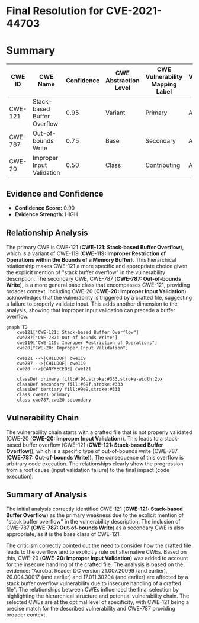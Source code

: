 # Final Resolution for CVE-2021-44703

# Summary
| CWE ID | CWE Name | Confidence | CWE Abstraction Level | CWE Vulnerability Mapping Label | CWE-Vulnerability Mapping Notes |
|---|---|---|---|---|---|
| CWE-121 | Stack-based Buffer Overflow | 0.95 | Variant | Primary | Allowed |
| CWE-787 | Out-of-bounds Write | 0.75 | Base | Secondary | Allowed |
| CWE-20 | Improper Input Validation | 0.50 | Class | Contributing | Allowed |

## Evidence and Confidence

*   **Confidence Score:** 0.90
*   **Evidence Strength:** HIGH

## Relationship Analysis
The primary CWE is CWE-121 (**CWE-121: Stack-based Buffer Overflow**), which is a variant of CWE-119 (**CWE-119: Improper Restriction of Operations within the Bounds of a Memory Buffer**). This hierarchical relationship makes CWE-121 a more specific and appropriate choice given the explicit mention of "stack buffer overflow" in the vulnerability description. The secondary CWE, CWE-787 (**CWE-787: Out-of-bounds Write**), is a more general base class that encompasses CWE-121, providing broader context. Including CWE-20 (**CWE-20: Improper Input Validation**) acknowledges that the vulnerability is triggered by a crafted file, suggesting a failure to properly validate input. This adds another dimension to the analysis, showing that improper input validation can precede a buffer overflow.

```mermaid
graph TD
    cwe121["CWE-121: Stack-based Buffer Overflow"]
    cwe787["CWE-787: Out-of-bounds Write"]
    cwe119["CWE-119: Improper Restriction of Operations"]
    cwe20["CWE-20: Improper Input Validation"]
    
    cwe121 -->|CHILDOF| cwe119
    cwe787 -->|CHILDOF| cwe119
    cwe20 -->|CANPRECEDE| cwe121
    
    classDef primary fill:#f96,stroke:#333,stroke-width:2px
    classDef secondary fill:#69f,stroke:#333
    classDef tertiary fill:#9e9,stroke:#333
    class cwe121 primary
    class cwe787,cwe20 secondary
```

## Vulnerability Chain
The vulnerability chain starts with a crafted file that is not properly validated (CWE-20 (**CWE-20: Improper Input Validation**)). This leads to a stack-based buffer overflow (CWE-121 (**CWE-121: Stack-based Buffer Overflow**)), which is a specific type of out-of-bounds write (CWE-787 (**CWE-787: Out-of-bounds Write**)). The consequence of this overflow is arbitrary code execution. The relationships clearly show the progression from a root cause (input validation failure) to the final impact (code execution).

## Summary of Analysis
The initial analysis correctly identified CWE-121 (**CWE-121: Stack-based Buffer Overflow**) as the primary weakness due to the explicit mention of "stack buffer overflow" in the vulnerability description. The inclusion of CWE-787 (**CWE-787: Out-of-bounds Write**) as a secondary CWE is also appropriate, as it is the base class of CWE-121.

The criticism correctly pointed out the need to consider how the crafted file leads to the overflow and to explicitly rule out alternative CWEs. Based on this, CWE-20 (**CWE-20: Improper Input Validation**) was added to account for the insecure handling of the crafted file. The analysis is based on the evidence: "Acrobat Reader DC version 21.007.20099 (and earlier), 20.004.30017 (and earlier) and 17.011.30204 (and earlier) are affected by a stack buffer overflow vulnerability due to insecure handling of a crafted file". The relationships between CWEs influenced the final selection by highlighting the hierarchical structure and potential vulnerability chain. The selected CWEs are at the optimal level of specificity, with CWE-121 being a precise match for the described vulnerability and CWE-787 providing broader context.